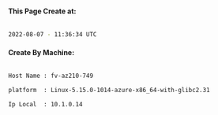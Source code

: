 
   
#### This Page Create at:

```bash

2022-08-07 - 11:36:34 UTC

```

#### Create By Machine:

```bash

Host Name : fv-az210-749

platform  : Linux-5.15.0-1014-azure-x86_64-with-glibc2.31

Ip Local  : 10.1.0.14

```

